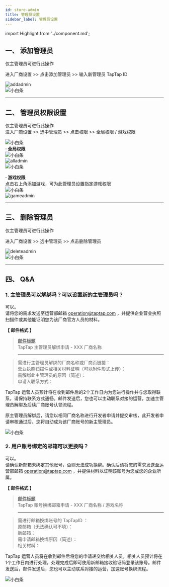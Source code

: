 ```yaml
---
id: store-admin
title: 管理员设置
sidebar_label: 管理员设置
---
```

import Highlight from '../component.md';

## **一、 添加管理员**  
仅主管理员可进行此操作  

进入<Highlight color='#00b9c8'>厂商设置</Highlight>  >>  点击<Highlight color='#00b9c8'>添加管理员</Highlight>   >>  输入新管理员 TapTap ID  

![addadmin](https://img.tapimg.com/market/images/be328b8b7f91cc3e21f1689dc702ea58.png)  
![小白条](https://img.tapimg.com/market/images/c53d78b9b120276b53f82aebb0d01537.png)   

---

## **二、 管理员权限设置**  
仅主管理员可进行此操作  
进入<Highlight color='#00b9c8'>厂商设置</Highlight>   >>  选中管理员  >>  点击<Highlight color='#00b9c8'>权限</Highlight>   >>  全局权限 / 游戏权限  

![小白条](https://img.tapimg.com/market/images/c53d78b9b120276b53f82aebb0d01537.png)  
**· 全局权限**  
![小白条](https://img.tapimg.com/market/images/c53d78b9b120276b53f82aebb0d01537.png)   
![alladmin](https://img.tapimg.com/market/images/714082bc9931cacee79665f7ae0c5343.png)  
![小白条](https://img.tapimg.com/market/images/c53d78b9b120276b53f82aebb0d01537.png)  

**· 游戏权限**  
点击右上角<Highlight color='#00b9c8'>添加游戏</Highlight>，可为此管理员设置指定游戏权限  
![小白条](https://img.tapimg.com/market/images/c53d78b9b120276b53f82aebb0d01537.png)   
![gameadmin](https://img.tapimg.com/market/images/60acc25d628144f305aa86e5b1f686a9.jpg)  

---

## **三、 删除管理员**  
仅主管理员可进行此操作  

进入<Highlight color='#00b9c8'>厂商设置</Highlight>   >>  选中管理员  >>  点击<Highlight color='#00b9c8'>删除管理员</Highlight>    

![deleteadmin](https://img.tapimg.com/market/images/11d2cbbc856b6861a839da2f0334dd7f.png)   
![小白条](https://img.tapimg.com/market/images/c53d78b9b120276b53f82aebb0d01537.png)   

---

## **四、 Q&A**  

### **1. 主管理员可以解绑吗？可以设置新的主管理员吗？**  
可以。  
请将您的需求发送至运营部邮箱 [operation@taptap.com](mailto:operation@taptap.com)  ，并提供企业营业执照扫描件或其他能证明您为该厂商官方人员的材料。

**【 邮件格式 】**  

> **<u>邮件标题</u>**  
> TapTap 主管理员解绑申请  -  XXX 厂商名称

> ---  

> 需进行主管理员解绑的厂商名称或厂商页链接：  
> 营业执照扫描件或相关材料证明<Highlight color='#A0A0A0'>（可以附件形式上传）</Highlight>：  
> 需解绑此主管理员的原因<Highlight color='#A0A0A0'>（简述）</Highlight>：  
> 申请人联系方式：  

TapTap 运营人员预计将在收到邮件后的2个工作日内为您进行操作并与您取得联系，请保持联系方式通畅。邮件发送后，您也可以主动联系对接的运营，加速主管理员解绑及后续厂商账号认领流程。  

原主管理员解绑后，请您以相同厂商名称进行开发者申请并提交审核，此开发者申请审核通过后，您将自动成为该厂商账号的新主管理员。  

![小白条](https://img.tapimg.com/market/images/c53d78b9b120276b53f82aebb0d01537.png)   

### **2. 用户账号绑定的邮箱可以更换吗？**  
可以。  
请确认新邮箱未绑定其他账号，否则无法成功换绑。确认后请将您的需求发送至运营部邮箱 [operation@taptap.com](mailto:operation@taptap.com)  ，并提供材料以证明该账号为您或您的企业所属。  

**【 邮件格式 】**  

> **<u>邮件标题</u>**  
> TapTap 账号换绑邮箱申请  -  XXX 厂商名称 / 游戏名称

> ---  

> 需进行邮箱换绑账号的 TapTapID ：  
> 原邮箱<Highlight color='#A0A0A0'>（无法确认可不填）</Highlight>：  
> 新邮箱：  
> 需申请邮箱换绑原因<Highlight color='#A0A0A0'>（简述）</Highlight>：  
> 相关材料：  

TapTap 运营人员将在收到邮件后将您的申请递交给相关人员，相关人员预计将在1个工作日内进行处理，处理完成后即可使用新邮箱接收验证码登录该账号。邮件发送后，邮件发送后，您也可以主动联系对接的运营，加速账号换绑流程。  

![小白条](https://img.tapimg.com/market/images/c53d78b9b120276b53f82aebb0d01537.png)   
